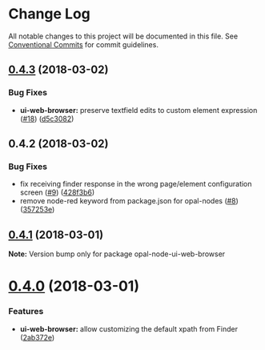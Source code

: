 # Change Log

All notable changes to this project will be documented in this file.
See [Conventional Commits](https://conventionalcommits.org) for commit guidelines.

<a name="0.4.3"></a>
## [0.4.3](https://github.com/telligro/opal-nodes/compare/opal-node-ui-web-browser@0.4.2...opal-node-ui-web-browser@0.4.3) (2018-03-02)


### Bug Fixes

* **ui-web-browser:** preserve textfield edits to custom element expression ([#18](https://github.com/telligro/opal-nodes/issues/18)) ([d5c3082](https://github.com/telligro/opal-nodes/commit/d5c3082))





<a name="0.4.2"></a>
## 0.4.2 (2018-03-02)


### Bug Fixes

* fix receiving finder response in the wrong page/element configuration screen ([#9](https://github.com/telligro/opal-nodes/issues/9)) ([428f3b6](https://github.com/telligro/opal-nodes/commit/428f3b6))
* remove node-red keyword from package.json for opal-nodes ([#8](https://github.com/telligro/opal-nodes/issues/8)) ([357253e](https://github.com/telligro/opal-nodes/commit/357253e))




<a name="0.4.1"></a>
## [0.4.1](https://github.com/telligro/opal-nodes/compare/opal-node-ui-web-browser@0.4.0...opal-node-ui-web-browser@0.4.1) (2018-03-01)





**Note:** Version bump only for package opal-node-ui-web-browser

<a name="0.4.0"></a>
# [0.4.0](https://github.com/telligro/opal-nodes/compare/opal-node-ui-web-browser@0.3.8...opal-node-ui-web-browser@0.4.0) (2018-03-01)


### Features

* **ui-web-browser:** allow customizing the default xpath from Finder ([2ab372e](https://github.com/telligro/opal-nodes/commit/2ab372e))
